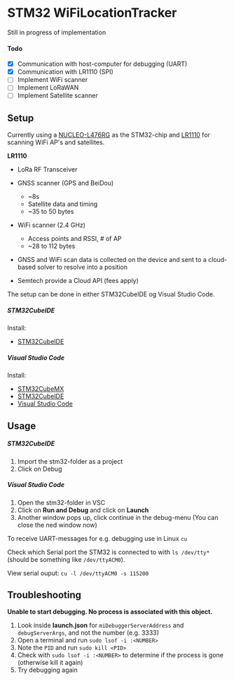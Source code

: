 # STM32 WiFiLocationTracker

Still in progress of implementation

#### Todo

* [X] Communication with host-computer for debugging (UART)
* [X] Communication with LR1110 (SPI)
* [ ] Implement WiFi scanner
* [ ] Implement LoRaWAN
* [ ] Implement Satellite scanner

## Setup

Currently using a [NUCLEO-L476RG](https://www.st.com/en/evaluation-tools/nucleo-l476rg.html) as the STM32-chip and [LR1110](https://www.semtech.com/products/wireless-rf/lora-edge/lr1110) for scanning WiFi AP's and satellites.

**LR1110**

* LoRa RF Transceiver
* GNSS scanner (GPS and BeiDou)

  * ~8s
  * Satellite data and timing
  * ~35 to 50 bytes
* WiFi scanner (2.4 GHz)

  * Access points and RSSI, # of AP
  * ~28 to 112 bytes
* GNSS and WiFi scan data is collected on the device and sent to a cloud-based solver to resolve into a position
* Semtech provide a Cloud API (fees apply)

The setup can be done in either STM32CubeIDE og Visual Studio Code.

##### STM32CubeIDE

Install:

* [STM32CubeIDE](https://www.st.com/en/development-tools/stm32cubeide.html)

##### Visual Studio Code

Install:

* [STM32CubeMX](https://www.st.com/resource/en/user_manual/dm00104712-stm32cubemx-for-stm32-configuration-and-initialization-c-code-generation-stmicroelectronics.pdf)
* [STM32CubeIDE](https://www.st.com/en/development-tools/stm32cubeide.html)
* [Visual Studio Code](https://code.visualstudio.com/download)

## Usage

##### STM32CubeIDE

1. Import the stm32-folder as a project
2. Click on Debug

##### Visual Studio Code

1. Open the stm32-folder in VSC
3. Click on **Run and Debug** and click on **Launch**
4. Another window pops up, click continue in the debug-menu (You can close the ned window now)

To receive UART-messages for e.g. debugging use in Linux `cu`

Check which Serial port the STM32 is connected to with `ls /dev/tty*` (should be something like `/dev/ttyACM0`).

View serial ouput: `cu -l /dev/ttyACM0 -s 115200`

## Troubleshooting

**Unable to start debugging. No process is associated with this object.**

1. Look inside **launch.json** for `miDebuggerServerAddress` and `debugServerArgs`, and not the number (e.g. 3333)
2. Open a terminal and run `sudo lsof -i :<NUMBER>`
3. Note the `PID` and run `sudo kill <PID>`
4. Check with `sudo lsof -i :<NUMBER>` to determine if the process is gone (otherwise kill it again)
5. Try debugging again
